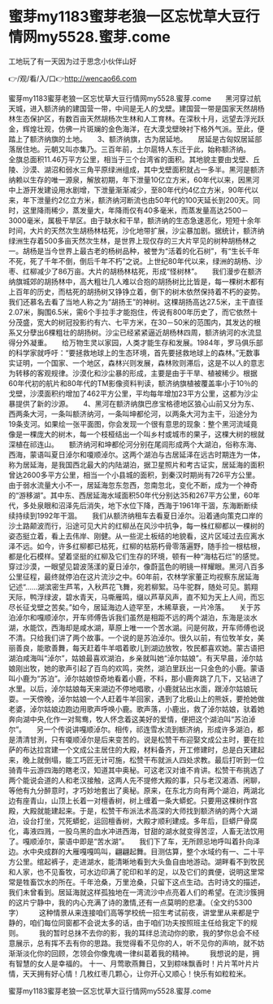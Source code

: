 # 蜜芽my1183蜜芽老狼一区忘忧草大豆行情网my5528.蜜芽.come
工地玩了有一天因为过于思念小伙伴山好

👉/观/看/入/口👉http://wencao66.com

蜜芽my1183蜜芽老狼一区忘忧草大豆行情网my5528.蜜芽.come　　黑河穿过航天城，进入额济纳的建国营一带，中间是无人的戈壁。建国营一带是国家天然胡杨林生态保护区，有数百亩天然胡杨次生林和人工育林。在深秋十月，远望去浮光跃金，辉煌壮观，仿佛一片斑斓的金色海洋，在大漠戈壁映衬下格外气派。至此，便踏上了额济纳旗的土地。　　3、额济纳旗，古为居延地。　　居延是古匈奴居延部落居住地。元朝又叫亦集乃。三百年前，土尔扈特人东迁于此，始称额济纳。　　全旗总面积11.46万平方公里，相当于三个台湾省的面积。其地貌主要由戈壁、丘陵、沙漠、湖沼和弱水三角平原绿洲组成，其中戈壁面积就占一多半。黑河是额济纳赖以生存的唯一源泉，解放初期，年下泄量10亿立方米，60年代以来，因黑河中上游开发建设用水剧增，下泄量渐渐减少，至80年代约4亿立方米，90年代以来，年下泄量约2亿立方米，额济纳河断流也由50年代的100天延长到200天。同时，这里降雨稀少，蒸发量大，年降雨仅有40多毫米，而蒸发量高达2500－3000毫米，属极干旱区。由于缺水和干旱，额济纳的生态急速恶化，短短十余年时间，大片的天然次生胡杨林枯死，沙化地带扩展，沙尘暴加剧。据统计，额济纳绿洲生存着500多亩天然次生林，是世界上现仅存的三大片罕见的树种胡杨林之一。胡杨是当今世界上最古老的杨树品种，被誉为“活着的化石树”，有“生长千年不死，死了千年不倒，倒后千年不朽”之说。上世纪80年代以来，绿洲的胡杨、沙枣、红柳减少了86万亩。大片的胡杨林枯死，形成“怪树林”。　　我们漫步在额济纳旗城郊的胡扬林中，高大粗壮几人难以合抱的胡扬树比比皆是，每一棵树木都有上百年的历史，而枯死的胡扬树又铮铮立着，倒下的树木依然保持着不朽的姿势。我们还慕名去看了当地人称之为“胡扬王”的神树。这棵胡扬高达27.5米，主干直径2.07米，胸围6.5米，需6个手拉手才能抱住，传说有800年历史了，而它依然十分茂盛，宽大的树冠投影约有六、七平方米，在30－50米的范围内，其发达的根系又分孽出6棵粗壮的胡扬树。沙尘已经紧紧逼近胡杨林四周，额济纳河的水流显得分外凝重。　　给万物生灵以家园，人类才能生存和发展。1984年，罗马俱乐部的科学家就呼吁：“要拯救地球上的生态环境，首先要拯救地球上的森林。”无数事实证明，一个国家、一个地区，森林兴则发展，森林败则滞后，这是不以人的意志为转移的客观规律。沙漠化和沙尘暴的形成，主要是由于干旱、植被稀少。根据60年代初的航片和80年代的TM影像资料判读，额济纳旗植被覆盖率小于10％的戈壁，沙漠面积约增加了462平方公里，平均每年增加23平方公里，这都为沙尘暴提供了新的沙源。　　4、黑河在额济纳旗巴彦宝格德地区狼心山前又分为东、西两条大河，一条叫额济纳河，一条叫坤都伦河，以两条大河为主干，沿途分为19条支河。如果绘一张平面图，你会发现一个很有意思的现象：整个黑河流域竟像是一棵庞大的树木，每一个枝桠结出一个叫乡村或城市的果子，这棵大树的根就深植在祁连山。　　额济纳河和坤都伦河分别在尾闾形成两个大湖泊，俗称东海、西海，蒙语叫夏日淖尔和嗄顺淖尔。这两个湖泊与古居延泽在远古时期连为一体，称为居延海，是我国西北最大的内陆湖泊，据卫星照片和考古证实，居延海的面积曾达2600多平方公里，相当一个小县城的面积，到秦汉时期尚有726平方公里。由于弱水流量大小不一，居延海忽东忽西，忽南忽北，变化不断，成为一个神奇的“游移湖”。其中东、西居延海水域面积50年代分别达35和267平方公里，60年代，多处泉眼和沼泽先后消失，地下水位下降，西海于1961年干涸，东海断断续续持续到1992年干涸。　　我们从额济纳租车去看夏日淖尔。沿着通向策克口岸的沙土路颠波而行，沿途可见大片的红柳丛在风沙中抗争，每一株红柳都以一棵树的姿态挺立着，看上去伟岸、刚健。从一些泥土板结的地貌看，这片区域过去应离水泽不远。如今，许多红柳都已枯死，红柳的枯筋朽骨零落遍野，随手捡一根枯根，都是化石模样。望着坚挺的红柳及它们生存的环境，顿有一种“海枯石烂”的感觉。　　穿过沙漠，一眼望见碧波荡漾的夏日淖尔，像蔚蓝色的明镜一样耀眼。黑河八百多公里征程，最终就停泊在这片流沙之中。60年前，农林学家董正均视察东居延海记述“......湖滨密生芦苇，入秋芦花飞舞，宛若柳絮。马牛驼群，随处可见。鹅翔天际，鸭浮绿波，碧水青天，马嘶雁鸣，缀以芦草风声，直不知为天上人间，而忘尽长征戈壁之苦矣。”如今，居延海边人迹罕至，木稀草衰，一片冷落。　　关于苏泊淖尔和嘎顺淖尔，开车师傅告诉我们虽然是相距不远的两个湖泊，东海是淡水湖，水能饮，西海却是咸水湖，草原上唯一一个苦水湖。问是何故，开车师傅也说不清。只给我们讲了两个故事。一个说的是苏泊淖尔。很久以前，有位牧羊女，美丽善良，能歌善舞，每天赶着牛羊唱着歌儿到湖边放牧，牧民都喜欢她。蒙古语把湖泊咸海叫“淖尔”，姑娘最喜欢湖泊，乡亲就叫她“淖尔姑娘”。有天早晨，淖尔姑娘刚出牧，她的歌声引起了百鸟的欢鸣，突然，湖泊里跃出一只金色的小鹿。蒙语叫小鹿为“苏泊”。淖尔姑娘惊奇地看着小鹿，不料，那小鹿奔跳了几下，又钻进了水里。以后，淖尔姑娘每天来湖边不停地唱歌，小鹿就钻出水面，跟淖尔姑娘玩耍。一天傍晚，淖尔姑娘一个人赶着牛羊回家，遇到了北极山上的熊妖，要抢她做老婆，淖尔姑娘边跑边用歌声呼唤小鹿。歌声落，小鹿出，救了淖尔姑娘，驮着她奔向湖中央,化作一对鸳鸯，牧人怀念着这美好的爱情，便把这个湖泊叫“苏泊淖尔”。　　另一个传说讲嘎顺淖尔。相传，祁连雪水流到额济纳，形成许多湖泊，都是清清甘洌，只有嗄顺淖尔是后来变苦的。说是松赞干布迎娶文成公主时，要在拉萨的布达拉宫建一个文成公主居住的大殿，材料备齐，开工修建时，总是白天建起来，晚上就倒塌，能工巧匠无计可施，松赞干布就派人四处求教。最后打听到一位骑青牛云游四海的瞎老汉，知道其中奥秘。可这老汉对谁不肯讲。松赞干布挑选了两个能说会道的人和老汉接触，这两人先不提修大殿的事，只与老汉渴酒、闲聊，等他有九分醉意时，才巧妙地套出了奥秘。原来，在东北方向有两个湖泊，两湖北边有座青山，山顶上长着一对檀香树，树上缠着一条大蟒蛇。只要用这棵树作宫殿，大殿就能建起来。于是，松赞干布派法术高深的大师找到额济纳的两个大湖泊，设台打坐，咒死蟒蛇，运回檀香树，大殿才顺利建成。多年后，巨蟒尸骨腐化，毒液四溅，一股乌黑的血水冲进西海，甘甜的湖水就变得苦涩，人畜无法饮用了。嘎顺淖尔，蒙语中即是“苦水湖”。　　我们下了车，无所顾忌地呼叫着扑向泽边。水中央成群的大雁嘎嘎鸣叫，翩翩起舞。目测估算，整个水域约有一、二十平方公里。绾起裤子，走进湖水，能清晰地看到大头鱼自由地游动。湖畔看不到牧民和人家，也不见畜牧，可水边印满了驼印和羊的足，以及它们的粪便，说明这里常常是牲畜饮水的所在。千年沧桑，万里沧桑，只留下这点生动。古时诗文的描述，我们未曾看到。居延海就这样孤独地在一湾流沙中点亮着人们的希望。在流沙簇拥的这片宁静中，我的内心充满了诗的激情,还有一点莫明的悲凄。（全文约5300字）
　　这种情景从来连接咱们高等学校统一招生考试前夜，讲堂里从来都是宁静的，咱们每位同窗都不会说太多的话，由于咱们功夫按照班主任给我定下的规则。
　　我的暂时总抹不去你的影，我的耳绊总流动你的歌，我的梦你总会不经意展示，总有挥不去有你的思路。我觉得看不见你的人，听不见你的声响，就不妨渐渐淡化你的回顾，怎领会你像鬼魂一律纠葛着我的精神。
　　我想说的是，拥有智慧的女人是幸福的。
	十一、月莺歌燕舞日，又到粽味飘香时！片片苇叶片片情，天天拥有好心情！几枚红枣几颗心，让你开心又顺心！快乐有如粒粒米。

蜜芽my1183蜜芽老狼一区忘忧草大豆行情网my5528.蜜芽.come
